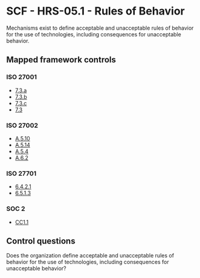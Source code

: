 # SCF - HRS-05.1 - Rules of Behavior
Mechanisms exist to define acceptable and unacceptable rules of behavior for the use of technologies, including consequences for unacceptable behavior.
## Mapped framework controls
### ISO 27001
- [7.3.a](../iso27001/7.md#73a)
- [7.3.b](../iso27001/7.md#73b)
- [7.3.c](../iso27001/7.md#73c)
- [7.3](../iso27001/7.md#73)
  
### ISO 27002
- [A.5.10](../iso27002/a-5.md#a510)
- [A.5.14](../iso27002/a-5.md#a514)
- [A.5.4](../iso27002/a-5.md#a54)
- [A.6.2](../iso27002/a-6.md#a62)
  
### ISO 27701
- [6.4.2.1](../iso27701/6421.md)
- [6.5.1.3](../iso27701/6513.md)
  
### SOC 2
- [CC1.1](../soc2/cc11.md)
  
## Control questions
Does the organization define acceptable and unacceptable rules of behavior for the use of technologies, including consequences for unacceptable behavior?
  